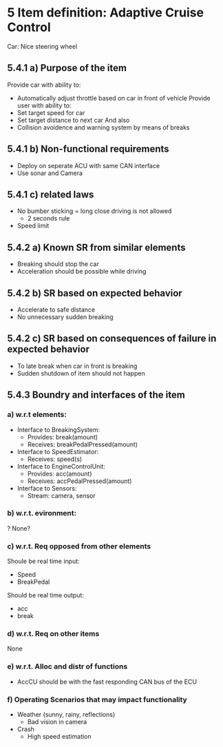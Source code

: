 # 5 Item definition: __Adaptive Cruise Control__
Car: Nice steering wheel

## 5.4.1 a) Purpose of the item
Provide car with ability to:
- Automatically adjust throttle based on car in front of vehicle
Provide user with ability to:
- Set target speed for car
- Set target distance to next car
And also
- Collision avoidence and warning system by means of breaks

## 5.4.1 b) Non-functional requirements
- Deploy on seperate ACU with same CAN interface
- Use sonar and Camera

## 5.4.1 c) related laws
- No bumber sticking = long close driving is not allowed
  - 2 seconds rule
- Speed limit

## 5.4.2 a) Known SR from similar elements
- Breaking should stop the car
- Acceleration should be possible while driving

## 5.4.2 b) SR based on expected behavior
- Accelerate to safe distance
- No unnecessary sudden breaking

## 5.4.2 c) SR based on consequences of failure in expected behavior
- To late break when car in front is breaking
- Sudden shutdown of item should not happen

## 5.4.3 Boundry and interfaces of the item
### a) w.r.t elements:
- Interface to BreakingSystem:
  - Provides: break(amount)
  - Receives: breakPedalPressed(amount)
- Interface to SpeedEstimator:
  - Receives: speed(s)
- Interface to EngineControlUnit:
  - Provides: acc(amount)
  - Receives: accPedalPressed(amount)
- Interface to Sensors:
  - Stream: camera, sensor

### b) w.r.t. evironment:
?
None?

### c) w.r.t. Req opposed from other elements
Shoule be real time input:
- Speed
- BreakPedal

Should be real time output:
- acc
- break

### d) w.r.t. Req on other items
None

### e) w.r.t. Alloc and distr of functions
- AccCU should be with the fast responding CAN bus of the ECU

### f) Operating Scenarios that may impact functionality
- Weather (sunny, rainy, reflections)
  - Bad vision in camera
- Crash
  - High speed estimation
